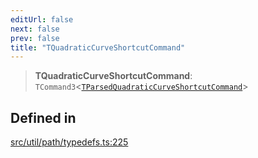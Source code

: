 ```yaml
---
editUrl: false
next: false
prev: false
title: "TQuadraticCurveShortcutCommand"
---
```


> **TQuadraticCurveShortcutCommand**: `TCommand3`\<[`TParsedQuadraticCurveShortcutCommand`](/api/namespaces/util/type-aliases/tparsedquadraticcurveshortcutcommand/)\>

## Defined in

[src/util/path/typedefs.ts:225](https://github.com/fabricjs/fabric.js/blob/a0b4adf41e0a1fd81824114cedd4c32bfb8cac25/src/util/path/typedefs.ts#L225)
